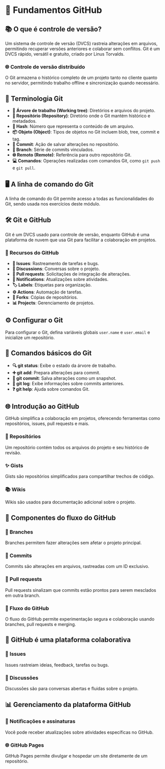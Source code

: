 # 🚀 Fundamentos GitHub

## 📚 O que é controle de versão?

Um sistema de controle de versão (DVCS) rastreia alterações em arquivos, permitindo recuperar versões anteriores e colaborar sem conflitos. Git é um DVCS rápido, versátil e gratuito, criado por Linus Torvalds.

### 🌐 Controle de versão distribuído

O Git armazena o histórico completo de um projeto tanto no cliente quanto no servidor, permitindo trabalho offline e sincronização quando necessário.

## 📖 Terminologia Git

- **🌳 Árvore de trabalho (Working tree)**: Diretórios e arquivos do projeto.
- **📁 Repositório (Repository)**: Diretório onde o Git mantém histórico e metadados.
- **🔢 Hash**: Número que representa o conteúdo de um arquivo.
- **📦 Objeto (Object)**: Tipos de objetos no Git incluem blob, tree, commit e tag.
- **💾 Commit**: Ação de salvar alterações no repositório.
- **🌿 Branch**: Série de commits vinculados.
- **🌐 Remoto (Remote)**: Referência para outro repositório Git.
- **💻 Comandos**: Operações realizadas com comandos Git, como `git push` e `git pull`.

## 🖥️ A linha de comando do Git

A linha de comando do Git permite acesso a todas as funcionalidades do Git, sendo usada nos exercícios deste módulo.

## 🛠️ Git e GitHub

Git é um DVCS usado para controle de versão, enquanto GitHub é uma plataforma de nuvem que usa Git para facilitar a colaboração em projetos.

### 🌟 Recursos do GitHub

- **🐞 Issues**: Rastreamento de tarefas e bugs.
- **💬 Discussions**: Conversas sobre o projeto.
- **🔄 Pull requests**: Solicitações de integração de alterações.
- **🔔 Notifications**: Atualizações sobre atividades.
- **🏷️ Labels**: Etiquetas para organização.
- **⚙️ Actions**: Automação de tarefas.
- **🍴 Forks**: Cópias de repositórios.
- **📊 Projects**: Gerenciamento de projetos.

## ⚙️ Configurar o Git

Para configurar o Git, defina variáveis globais `user.name` e `user.email` e inicialize um repositório.

## 📜 Comandos básicos do Git

- **🔍 git status**: Exibe o estado da árvore de trabalho.
- **➕ git add**: Prepara alterações para commit.
- **💾 git commit**: Salva alterações como um snapshot.
- **📜 git log**: Exibe informações sobre commits anteriores.
- **❓ git help**: Ajuda sobre comandos Git.

## 🌐 Introdução ao GitHub

GitHub simplifica a colaboração em projetos, oferecendo ferramentas como repositórios, issues, pull requests e mais.

### 📁 Repositórios

Um repositório contém todos os arquivos do projeto e seu histórico de revisão.

### ✨ Gists

Gists são repositórios simplificados para compartilhar trechos de código.

### 📚 Wikis

Wikis são usados para documentação adicional sobre o projeto.

## 🔄 Componentes do fluxo do GitHub

### 🌿 Branches

Branches permitem fazer alterações sem afetar o projeto principal.

### 💾 Commits

Commits são alterações em arquivos, rastreadas com um ID exclusivo.

### 🔄 Pull requests

Pull requests sinalizam que commits estão prontos para serem mesclados em outra branch.

### 🔄 Fluxo do GitHub

O fluxo do GitHub permite experimentação segura e colaboração usando branches, pull requests e merging.

## 🤝 GitHub é uma plataforma colaborativa

### 🐞 Issues

Issues rastreiam ideias, feedback, tarefas ou bugs.

### 💬 Discussões

Discussões são para conversas abertas e fluidas sobre o projeto.

## 📊 Gerenciamento da plataforma GitHub

### 🔔 Notificações e assinaturas

Você pode receber atualizações sobre atividades específicas no GitHub.

### 🌐 GitHub Pages

GitHub Pages permite divulgar e hospedar um site diretamente de um repositório.
